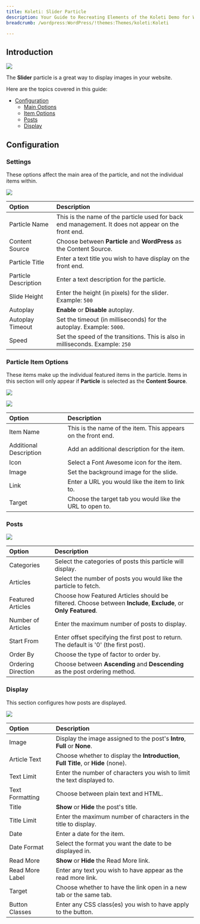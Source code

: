 ```yaml
---
title: Koleti: Slider Particle
description: Your Guide to Recreating Elements of the Koleti Demo for WordPress
breadcrumb: /wordpress:WordPress/!themes:Themes/koleti:Koleti

---
```


## Introduction

![](assets/particle_slider1.jpeg)

The **Slider** particle is a great way to display images in your website.

Here are the topics covered in this guide:

* [Configuration](#configuration)
    - [Main Options](#settings)
    - [Item Options](#particle-item-options)
    - [Posts](#posts)
    - [Display](#display)

## Configuration

### Settings 

These options affect the main area of the particle, and not the individual items within.

![](assets/particle_slider2.jpeg)

| Option               | Description                                                                                         |
| :-----               | :-----                                                                                              |
| Particle Name        | This is the name of the particle used for back end management. It does not appear on the front end. |
| Content Source       | Choose between **Particle** and **WordPress** as the Content Source.                                   |
| Particle Title       | Enter a text title you wish to have display on the front end.                                       |
| Particle Description | Enter a text description for the particle.                                                          |
| Slide Height         | Enter the height (in pixels) for the slider. Example: `500`                                         |
| Autoplay             | **Enable** or **Disable** autoplay.                                                                 |
| Autoplay Timeout     | Set the timeout (in milliseconds) for the autoplay. Example: `5000`.                                |
| Speed                | Set the speed of the transitions. This is also in milliseconds. Example: `250`                      |

### Particle Item Options

These items make up the individual featured items in the particle. Items in this section will only appear if **Particle** is selected as the **Content Source**.

![](assets/particle_slider3.jpeg)

![](assets/particle_slider4.jpeg)

| Option                 | Description                                                  |
| :-----                 | :-----                                                       |
| Item Name              | This is the name of the item. This appears on the front end. |
| Additional Description | Add an additional description for the item.                  |
| Icon                   | Select a Font Awesome icon for the item.                     |
| Image                  | Set the background image for the slide.                      |
| Link                   | Enter a URL you would like the item to link to.              |
| Target                 | Choose the target tab you would like the URL to open to.     |

### Posts

![](assets/particle_slider5.jpeg)

| Option             | Description                                                                                                     |
| :-----             | :-----                                                                                                          |
| Categories         | Select the categories of posts this particle will display.                                                   |
| Articles           | Select the number of posts you would like the particle to fetch.                                             |
| Featured Articles  | Choose how Featured Articles should be filtered. Choose between **Include**, **Exclude**, or **Only Featured**. |
| Number of Articles | Enter the maximum number of posts to display.                                                                |
| Start From         | Enter offset specifying the first post to return. The default is '0' (the first post).                    |
| Order By           | Choose the type of factor to order by.                                                                          |
| Ordering Direction | Choose between **Ascending** and **Descending** as the post ordering method.                                 |

### Display

This section configures how posts are displayed.

![](assets/particle_slider6.jpeg)

| Option          | Description                                                                  |
| :-----          | :-----                                                                       |
| Image           | Display the image assigned to the post's **Intro**, **Full** or **None**.        |
| Article Text    | Choose whether to display the **Introduction**, **Full Title**, or **Hide** (none). |
| Text Limit      | Enter the number of characters you wish to limit the text displayed to.             |
| Text Formatting | Choose between plain text and HTML.                                                 |
| Title           | **Show** or **Hide** the post's title.                                           |
| Title Limit     | Enter the maximum number of characters in the title to display.                     |
| Date            | Enter a date for the item.                                                          |
| Date Format     | Select the format you want the date to be displayed in.                             |
| Read More       | **Show** or **Hide** the Read More link.                                            |
| Read More Label | Enter any text you wish to have appear as the read more link.                       |
| Target          | Choose whether to have the link open in a new tab or the same tab.                  |
| Button Classes  | Enter any CSS class(es) you wish to have apply to the button.                       |